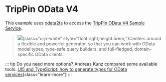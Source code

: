 # TripPin OData V4 <Badgen package="odata2ts" style="float:right"/>
This example uses [odata2ts](https://odata2ts.github.io/) to access the [TripPin OData V4 Sample Service](https://www.odata.org/blog/trippin-new-odata-v4-sample-service/).
>![](/TripPinClassDiagram.jpg){class="u-p-white" style="float:right;height:5rem;"}Centers around a flexible and powerful generator, so that you can work with OData model types, type-safe query builders, and full-fledged, domain-specific OData clients.

::: tip Do you need more options?
Andreas Kunz compared some available tools.
[UI5 and TypeScript: how to generate types for OData services](https://blogs.sap.com/2023/04/13/ui5-and-typescript-how-to-generate-types-for-odata-services/){class="learn-more"}
:::


<script setup>
import { defineClientComponent } from 'vitepress'
const TripPin = defineClientComponent(() => {
  return import('@theme/components/TripPin.vue')
})    
</script>

<ClientOnly>  
  <TripPin/>
</ClientOnly>
